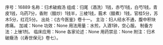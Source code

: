 序号：16889
名称：归术破瘕汤
组成：归尾（酒洗）1钱，赤芍1钱，白芍1钱，青皮1钱，乌药7分，香附（醋炒）1钱半，三棱1钱，莪术（醋煮）1钱，官桂5分，苏木5分，红花5分。
出处：《古今医鉴》卷十一。
主治：妇人经水不通，腹中积块疼痛。
加减：None
功效：None
用法用量：水煎，入酒1钟，空心服。
制备方法：上锉1剂。
临床应用：None
各家论述：None
用药禁忌：None
附注：归术破癥汤（《寿世保元》卷七）。
